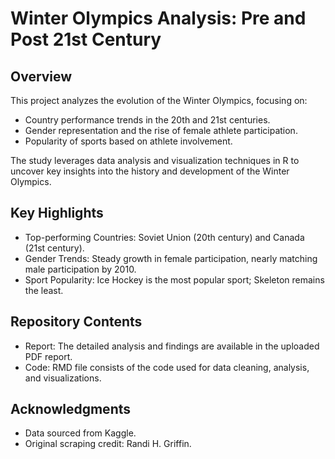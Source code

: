 # Winter Olympics Analysis: Pre and Post 21st Century

## Overview
This project analyzes the evolution of the Winter Olympics, focusing on:
  - Country performance trends in the 20th and 21st centuries.
  - Gender representation and the rise of female athlete participation.
  - Popularity of sports based on athlete involvement.

The study leverages data analysis and visualization techniques in R to uncover key insights into the history and development of the Winter Olympics.

## Key Highlights

  - Top-performing Countries: Soviet Union (20th century) and Canada (21st century).
  - Gender Trends: Steady growth in female participation, nearly matching male participation by 2010.
  - Sport Popularity: Ice Hockey is the most popular sport; Skeleton remains the least.

## Repository Contents

  - Report: The detailed analysis and findings are available in the uploaded PDF report.
  - Code: RMD file consists of the code used for data cleaning, analysis, and visualizations.

## Acknowledgments
  - Data sourced from Kaggle.
  - Original scraping credit: Randi H. Griffin.
